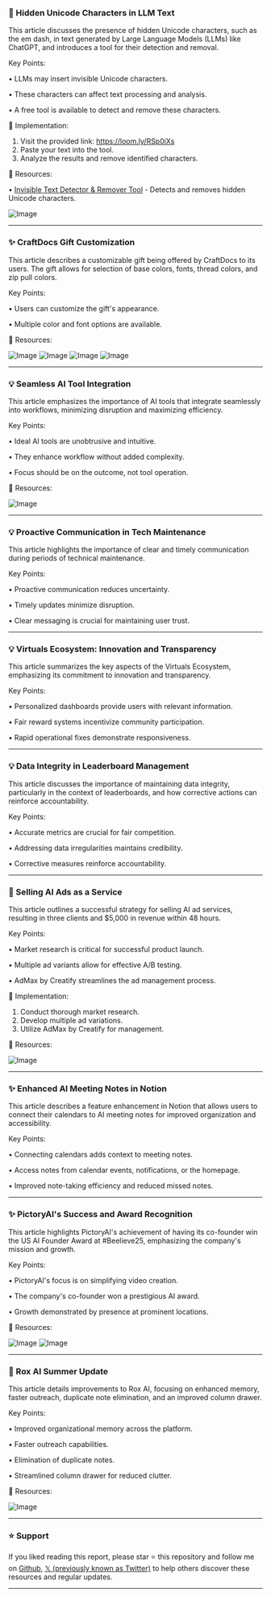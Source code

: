 ### 🤖 Hidden Unicode Characters in LLM Text

This article discusses the presence of hidden Unicode characters, such as the em dash, in text generated by Large Language Models (LLMs) like ChatGPT, and introduces a tool for their detection and removal.

Key Points:

• LLMs may insert invisible Unicode characters.

• These characters can affect text processing and analysis.

• A free tool is available to detect and remove these characters.


🚀 Implementation:

1. Visit the provided link: https://loom.ly/RSp0iXs
2. Paste your text into the tool.
3. Analyze the results and remove identified characters.


🔗 Resources:

• [Invisible Text Detector & Remover Tool](https://loom.ly/RSp0iXs) - Detects and removes hidden Unicode characters.

![Image](https://pbs.twimg.com/media/GsIhGH1WwAAl3KN?format=jpg&name=small)


---

### ✨ CraftDocs Gift Customization

This article describes a customizable gift being offered by CraftDocs to its users.  The gift allows for selection of base colors, fonts, thread colors, and zip pull colors.

Key Points:

• Users can customize the gift's appearance.

• Multiple color and font options are available.


🔗 Resources:

![Image](https://pbs.twimg.com/media/GsIdEhzWwAAwH64?format=jpg&name=small)
![Image](https://pbs.twimg.com/amplify_video_thumb/1928135554123571200/img/-pRH9C665_LDmuw3.jpg)
![Image](https://pbs.twimg.com/media/GsIdEh0XwAAHwlZ?format=jpg&name=small)
![Image](https://pbs.twimg.com/media/GsIdEh4XEAAsLvf?format=jpg&name=small)


---

### 💡 Seamless AI Tool Integration

This article emphasizes the importance of AI tools that integrate seamlessly into workflows, minimizing disruption and maximizing efficiency.

Key Points:

• Ideal AI tools are unobtrusive and intuitive.

•  They enhance workflow without added complexity.

•  Focus should be on the outcome, not tool operation.


🔗 Resources:

![Image](https://pbs.twimg.com/media/GsGi3IkWkAA0VXc?format=jpg&name=small)


---

### 💡 Proactive Communication in Tech Maintenance

This article highlights the importance of clear and timely communication during periods of technical maintenance.

Key Points:

• Proactive communication reduces uncertainty.

• Timely updates minimize disruption.

• Clear messaging is crucial for maintaining user trust.


---

### 💡 Virtuals Ecosystem: Innovation and Transparency

This article summarizes the key aspects of the Virtuals Ecosystem, emphasizing its commitment to innovation and transparency.

Key Points:

• Personalized dashboards provide users with relevant information.

• Fair reward systems incentivize community participation.

• Rapid operational fixes demonstrate responsiveness.


---

### 💡 Data Integrity in Leaderboard Management

This article discusses the importance of maintaining data integrity, particularly in the context of leaderboards, and how corrective actions can reinforce accountability.

Key Points:

• Accurate metrics are crucial for fair competition.

• Addressing data irregularities maintains credibility.

• Corrective measures reinforce accountability.


---

### 🚀 Selling AI Ads as a Service

This article outlines a successful strategy for selling AI ad services, resulting in three clients and $5,000 in revenue within 48 hours.

Key Points:

• Market research is critical for successful product launch.

• Multiple ad variants allow for effective A/B testing.

• AdMax by Creatify streamlines the ad management process.


🚀 Implementation:

1. Conduct thorough market research.
2. Develop multiple ad variations.
3. Utilize AdMax by Creatify for management.


🔗 Resources:

![Image](https://pbs.twimg.com/amplify_video_thumb/1927763997874601984/img/LWyQWSH0z5PjkIvu.jpg)


---

### ✨ Enhanced AI Meeting Notes in Notion

This article describes a feature enhancement in Notion that allows users to connect their calendars to AI meeting notes for improved organization and accessibility.

Key Points:

• Connecting calendars adds context to meeting notes.

• Access notes from calendar events, notifications, or the homepage.

• Improved note-taking efficiency and reduced missed notes.


---

### ✨ PictoryAI's Success and Award Recognition

This article highlights PictoryAI's achievement of having its co-founder win the US AI Founder Award at #Beelieve25, emphasizing the company's mission and growth.

Key Points:

• PictoryAI's focus is on simplifying video creation.

• The company's co-founder won a prestigious AI award.

•  Growth demonstrated by presence at prominent locations.


🔗 Resources:

![Image](https://pbs.twimg.com/media/GsCzhAhbUAAUav7?format=jpg&name=small)
![Image](https://pbs.twimg.com/media/GsCzh4xawAAohp9?format=jpg&name=small)



---

### 🤖 Rox AI Summer Update

This article details improvements to Rox AI, focusing on enhanced memory, faster outreach, duplicate note elimination, and an improved column drawer.

Key Points:

• Improved organizational memory across the platform.

• Faster outreach capabilities.

• Elimination of duplicate notes.

• Streamlined column drawer for reduced clutter.


🔗 Resources:

![Image](https://pbs.twimg.com/amplify_video_thumb/1927541311705362432/img/hPH5TiboxCAWrPnE.jpg)


---

### ⭐️ Support

If you liked reading this report, please star ⭐️ this repository and follow me on [Github](https://github.com/Drix10), [𝕏 (previously known as Twitter)](https://x.com/DRIX_10_) to help others discover these resources and regular updates.

---